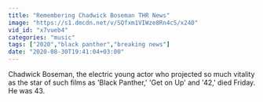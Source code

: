 ```yaml
---
title: "Remembering Chadwick Boseman THR News"
image: "https://s1.dmcdn.net/v/SQfxm1VIWze8Rn4cS/x240"
vid_id: "x7vueb4"
categories: "music"
tags: ["2020","black panther","breaking news"]
date: "2020-08-30T19:41:04+03:00"
---
```

Chadwick Boseman, the electric young actor who projected so much vitality as the star of such films as 'Black Panther,' 'Get on Up' and '42,' died Friday. He was 43.
